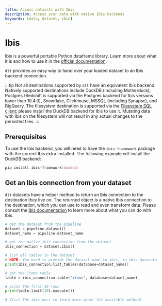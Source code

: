```yaml
---
title: Access datasets with Ibis
description: Access your data with native Ibis backends
keywords: [data, dataset, ibis]
---
```


# Ibis

Ibis is a powerful portable Python dataframe library. Learn more about what it is and how to use it in the [official documentation](https://ibis-project.org/).

`dlt` provides an easy way to hand over your loaded dataset to an Ibis backend connection.

:::tip
Not all destinations supported by `dlt` have an equivalent Ibis backend. Natively supported destinations include DuckDB (including Motherduck), Postgres (Redshift is supported via the Postgres backend for Ibis versions lower than 10.4.0), Snowflake, Clickhouse, MSSQL (including Synapse), and BigQuery. The filesystem destination is supported via the [Filesystem SQL client](./sql-client#the-filesystem-sql-client); please install the DuckDB backend for Ibis to use it. Mutating data with Ibis on the filesystem will not result in any actual changes to the persisted files.
:::

## Prerequisites

To use the Ibis backend, you will need to have the `ibis-framework` package with the correct Ibis extra installed. The following example will install the DuckDB backend:

```sh
pip install ibis-framework[duckdb]
```

## Get an Ibis connection from your dataset

`dlt` datasets have a helper method to return an Ibis connection to the destination they live on. The returned object is a native Ibis connection to the destination, which you can use to read and even transform data. Please consult the [Ibis documentation](https://ibis-project.org) to learn more about what you can do with Ibis.

```py
# get the dataset from the pipeline
dataset = pipeline.dataset()
dataset_name = pipeline.dataset_name

# get the native ibis connection from the dataset
ibis_connection = dataset.ibis()

# list all tables in the dataset
# NOTE: You need to provide the dataset name to ibis, in ibis datasets are named databases
print(ibis_connection.list_tables(database=dataset_name))

# get the items table
table = ibis_connection.table("items", database=dataset_name)

# print the first 10 rows
print(table.limit(10).execute())

# Visit the ibis docs to learn more about the available methods
```
